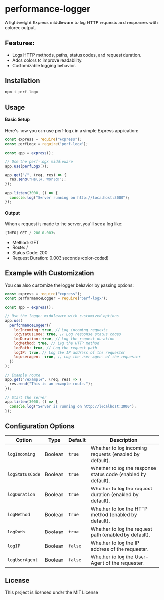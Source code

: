 # performance-logger

A lightweight Express middleware to log HTTP requests and responses with colored output.

## Features:

- Logs HTTP methods, paths, status codes, and request duration.
- Adds colors to improve readability.
- Customizable logging behavior.

## Installation

```bash
npm i perf-logx
```

## Usage

#### Basic Setup

Here's how you can use perf-logx in a simple Express application:

```js
const express = require("express");
const perfLogx = require("perf-logx");

const app = express();

// Use the perf-logx middleware
app.use(perfLogx());

app.get("/", (req, res) => {
  res.send("Hello, World!");
});

app.listen(3000, () => {
  console.log("Server running on http://localhost:3000");
});
```

#### Output

When a request is made to the server, you'll see a log like:

```csharp
[INFO] GET / 200 0.003s
```

- Method: GET
- Route: /
- Status Code: 200
- Request Duration: 0.003 seconds (color-coded)

## Example with Customization

You can also customize the logger behavior by passing options:

```js
const express = require("express");
const performanceLogger = require("perf-logx");

const app = express();

// Use the logger middleware with customized options
app.use(
  performanceLogger({
    logIncoming: true, // Log incoming requests
    logStatusCode: true, // Log response status codes
    logDuration: true, // Log the request duration
    logMethod: true, // Log the HTTP method
    logPath: true, // Log the request path
    logIP: true, // Log the IP address of the requester
    logUserAgent: true, // Log the User-Agent of the requester
  })
);

// Example route
app.get("/example", (req, res) => {
  res.send("This is an example route.");
});

// Start the server
app.listen(3000, () => {
  console.log("Server is running on http://localhost:3000");
});
```

## Configuration Options

| Option          | Type    | Default | Description                                                   |
| --------------- | ------- | ------- | ------------------------------------------------------------- |
| `logIncoming`   | Boolean | `true`  | Whether to log incoming requests (enabled by default).        |
| `logStatusCode` | Boolean | `true`  | Whether to log the response status code (enabled by default). |
| `logDuration`   | Boolean | `true`  | Whether to log the request duration (enabled by default).     |
| `logMethod`     | Boolean | `true`  | Whether to log the HTTP method (enabled by default).          |
| `logPath`       | Boolean | `true`  | Whether to log the request path (enabled by default).         |
| `logIP`         | Boolean | `false` | Whether to log the IP address of the requester.               |
| `logUserAgent`  | Boolean | `false` | Whether to log the User-Agent of the requester.               |

## License

This project is licensed under the MIT License
